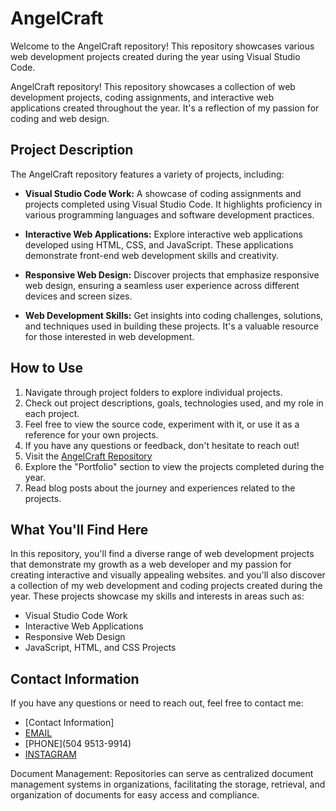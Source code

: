 # AngelCraft

Welcome to the AngelCraft repository! This repository showcases various web development projects created during the year using Visual Studio Code.


AngelCraft repository! This repository showcases a collection of web development projects, coding assignments, and interactive web applications created throughout the year. It's a reflection of my passion for coding and web design.

## Project Description

The AngelCraft repository features a variety of projects, including:

- **Visual Studio Code Work:** A showcase of coding assignments and projects completed using Visual Studio Code. It highlights proficiency in various programming languages and software development practices.

- **Interactive Web Applications:** Explore interactive web applications developed using HTML, CSS, and JavaScript. These applications demonstrate front-end web development skills and creativity.

- **Responsive Web Design:** Discover projects that emphasize responsive web design, ensuring a seamless user experience across different devices and screen sizes.

- **Web Development Skills:** Get insights into coding challenges, solutions, and techniques used in building these projects. It's a valuable resource for those interested in web development.

## How to Use

1. Navigate through project folders to explore individual projects.
2. Check out project descriptions, goals, technologies used, and my role in each project.
3. Feel free to view the source code, experiment with it, or use it as a reference for your own projects.
4. If you have any questions or feedback, don't hesitate to reach out!
5. Visit the [AngelCraft Repository](https://junior0005.github.io/)
6. Explore the "Portfolio" section to view the projects completed during the year.
7. Read blog posts about the journey and experiences related to the projects.

## What You'll Find Here

In this repository, you'll find a diverse range of web development projects that demonstrate my growth as a web developer and my passion for creating interactive and visually appealing websites.
and  you'll also discover a collection of my web development and coding projects created during the year. These projects showcase my skills and interests in areas such as:

- Visual Studio Code Work
- Interactive Web Applications
- Responsive Web Design
- JavaScript, HTML, and CSS Projects


## Contact Information

If you have any questions or need to reach out, feel free to contact me:

- [Contact Information]
- [EMAIL](angelbodden05@gmail.com)
- [PHONE](504 9513-9914)
- [INSTAGRAM](lil_aj_005)


Document Management: Repositories can serve as centralized document management systems in organizations, facilitating the storage, retrieval, and organization of documents for easy access and compliance.

